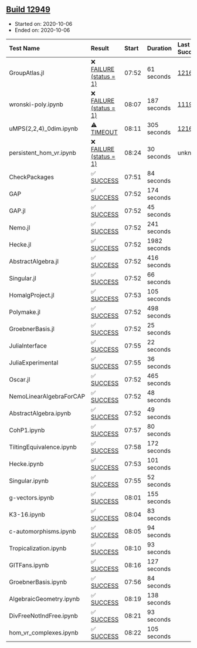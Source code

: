 ## [Build 12949](https://oscarci.mathematik.uni-kl.de/job/oscar/12949/)

* Started on: 2020-10-06
* Ended on: 2020-10-06

| Test Name    | Result | Start | Duration | Last Success | First Failure |
|:-------------|:-------|:------|:---------|:-------------|:--------------|
| GroupAtlas.jl | ❌ [FAILURE (status = 1)](https://oscarci.mathematik.uni-kl.de/job/oscar/12949/artifact/logs/build-12949/GroupAtlas.jl.log) | 07:52 | 61 seconds | [12167](https://oscarci.mathematik.uni-kl.de/job/oscar/12167/) | [12168](https://oscarci.mathematik.uni-kl.de/job/oscar/12168/) |
| wronski-poly.ipynb | ❌ [FAILURE (status = 1)](https://oscarci.mathematik.uni-kl.de/job/oscar/12949/artifact/logs/build-12949/wronski-poly.ipynb.log) | 08:07 | 187 seconds | [11192](https://oscarci.mathematik.uni-kl.de/job/oscar/11192/) | [11193](https://oscarci.mathematik.uni-kl.de/job/oscar/11193/) |
| uMPS(2,2,4)_0dim.ipynb | ⚠ [TIMEOUT](https://oscarci.mathematik.uni-kl.de/job/oscar/12949/artifact/logs/build-12949/uMPS-2-2-4-_0dim.ipynb.log) | 08:11 | 305 seconds | [12167](https://oscarci.mathematik.uni-kl.de/job/oscar/12167/) | [12168](https://oscarci.mathematik.uni-kl.de/job/oscar/12168/) |
| persistent_hom_vr.ipynb | ❌ [FAILURE (status = 1)](https://oscarci.mathematik.uni-kl.de/job/oscar/12949/artifact/logs/build-12949/persistent_hom_vr.ipynb.log) | 08:24 | 30 seconds | unknown | unknown |
| CheckPackages | ✅ [SUCCESS](https://oscarci.mathematik.uni-kl.de/job/oscar/12949/artifact/logs/build-12949/CheckPackages.log) | 07:51 | 84 seconds |  |  |
| GAP | ✅ [SUCCESS](https://oscarci.mathematik.uni-kl.de/job/oscar/12949/artifact/logs/build-12949/GAP.log) | 07:52 | 174 seconds |  |  |
| GAP.jl | ✅ [SUCCESS](https://oscarci.mathematik.uni-kl.de/job/oscar/12949/artifact/logs/build-12949/GAP.jl.log) | 07:52 | 45 seconds |  |  |
| Nemo.jl | ✅ [SUCCESS](https://oscarci.mathematik.uni-kl.de/job/oscar/12949/artifact/logs/build-12949/Nemo.jl.log) | 07:52 | 241 seconds |  |  |
| Hecke.jl | ✅ [SUCCESS](https://oscarci.mathematik.uni-kl.de/job/oscar/12949/artifact/logs/build-12949/Hecke.jl.log) | 07:52 | 1982 seconds |  |  |
| AbstractAlgebra.jl | ✅ [SUCCESS](https://oscarci.mathematik.uni-kl.de/job/oscar/12949/artifact/logs/build-12949/AbstractAlgebra.jl.log) | 07:52 | 416 seconds |  |  |
| Singular.jl | ✅ [SUCCESS](https://oscarci.mathematik.uni-kl.de/job/oscar/12949/artifact/logs/build-12949/Singular.jl.log) | 07:52 | 66 seconds |  |  |
| HomalgProject.jl | ✅ [SUCCESS](https://oscarci.mathematik.uni-kl.de/job/oscar/12949/artifact/logs/build-12949/HomalgProject.jl.log) | 07:53 | 105 seconds |  |  |
| Polymake.jl | ✅ [SUCCESS](https://oscarci.mathematik.uni-kl.de/job/oscar/12949/artifact/logs/build-12949/Polymake.jl.log) | 07:52 | 498 seconds |  |  |
| GroebnerBasis.jl | ✅ [SUCCESS](https://oscarci.mathematik.uni-kl.de/job/oscar/12949/artifact/logs/build-12949/GroebnerBasis.jl.log) | 07:52 | 25 seconds |  |  |
| JuliaInterface | ✅ [SUCCESS](https://oscarci.mathematik.uni-kl.de/job/oscar/12949/artifact/logs/build-12949/JuliaInterface.log) | 07:55 | 22 seconds |  |  |
| JuliaExperimental | ✅ [SUCCESS](https://oscarci.mathematik.uni-kl.de/job/oscar/12949/artifact/logs/build-12949/JuliaExperimental.log) | 07:55 | 36 seconds |  |  |
| Oscar.jl | ✅ [SUCCESS](https://oscarci.mathematik.uni-kl.de/job/oscar/12949/artifact/logs/build-12949/Oscar.jl.log) | 07:52 | 465 seconds |  |  |
| NemoLinearAlgebraForCAP | ✅ [SUCCESS](https://oscarci.mathematik.uni-kl.de/job/oscar/12949/artifact/logs/build-12949/NemoLinearAlgebraForCAP.log) | 07:52 | 48 seconds |  |  |
| AbstractAlgebra.ipynb | ✅ [SUCCESS](https://oscarci.mathematik.uni-kl.de/job/oscar/12949/artifact/logs/build-12949/AbstractAlgebra.ipynb.log) | 07:52 | 49 seconds |  |  |
| CohP1.ipynb | ✅ [SUCCESS](https://oscarci.mathematik.uni-kl.de/job/oscar/12949/artifact/logs/build-12949/CohP1.ipynb.log) | 07:57 | 80 seconds |  |  |
| TiltingEquivalence.ipynb | ✅ [SUCCESS](https://oscarci.mathematik.uni-kl.de/job/oscar/12949/artifact/logs/build-12949/TiltingEquivalence.ipynb.log) | 07:58 | 172 seconds |  |  |
| Hecke.ipynb | ✅ [SUCCESS](https://oscarci.mathematik.uni-kl.de/job/oscar/12949/artifact/logs/build-12949/Hecke.ipynb.log) | 07:53 | 101 seconds |  |  |
| Singular.ipynb | ✅ [SUCCESS](https://oscarci.mathematik.uni-kl.de/job/oscar/12949/artifact/logs/build-12949/Singular.ipynb.log) | 07:55 | 52 seconds |  |  |
| g-vectors.ipynb | ✅ [SUCCESS](https://oscarci.mathematik.uni-kl.de/job/oscar/12949/artifact/logs/build-12949/g-vectors.ipynb.log) | 08:01 | 155 seconds |  |  |
| K3-16.ipynb | ✅ [SUCCESS](https://oscarci.mathematik.uni-kl.de/job/oscar/12949/artifact/logs/build-12949/K3-16.ipynb.log) | 08:04 | 83 seconds |  |  |
| c-automorphisms.ipynb | ✅ [SUCCESS](https://oscarci.mathematik.uni-kl.de/job/oscar/12949/artifact/logs/build-12949/c-automorphisms.ipynb.log) | 08:05 | 94 seconds |  |  |
| Tropicalization.ipynb | ✅ [SUCCESS](https://oscarci.mathematik.uni-kl.de/job/oscar/12949/artifact/logs/build-12949/Tropicalization.ipynb.log) | 08:10 | 93 seconds |  |  |
| GITFans.ipynb | ✅ [SUCCESS](https://oscarci.mathematik.uni-kl.de/job/oscar/12949/artifact/logs/build-12949/GITFans.ipynb.log) | 08:16 | 127 seconds |  |  |
| GroebnerBasis.ipynb | ✅ [SUCCESS](https://oscarci.mathematik.uni-kl.de/job/oscar/12949/artifact/logs/build-12949/GroebnerBasis.ipynb.log) | 07:56 | 84 seconds |  |  |
| AlgebraicGeometry.ipynb | ✅ [SUCCESS](https://oscarci.mathematik.uni-kl.de/job/oscar/12949/artifact/logs/build-12949/AlgebraicGeometry.ipynb.log) | 08:19 | 138 seconds |  |  |
| DivFreeNotIndFree.ipynb | ✅ [SUCCESS](https://oscarci.mathematik.uni-kl.de/job/oscar/12949/artifact/logs/build-12949/DivFreeNotIndFree.ipynb.log) | 08:21 | 93 seconds |  |  |
| hom_vr_complexes.ipynb | ✅ [SUCCESS](https://oscarci.mathematik.uni-kl.de/job/oscar/12949/artifact/logs/build-12949/hom_vr_complexes.ipynb.log) | 08:22 | 105 seconds |  |  |
